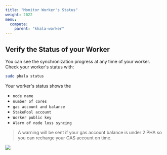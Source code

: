 ```yaml
---
title: "Monitor Worker's Status"
weight: 2022
menu:
  compute:
    parent: "khala-worker"
---
```



## Verify the Status of your Worker

You can see the synchronization progress at any time of your worker.
Check your worker's status with:

```bash
sudo phala status
```

Your worker's status shows the
* `node name`
* `number of cores`
* `gas account and balance`
* `StakePool account`
* `Worker public key`
* `Alarm of node loss syncing`

> A warning will be sent if your gas account balance is under 2 PHA so you can recharge your GAS account on time.

![](/images/docs/khala-mining/2-3-1.png)
